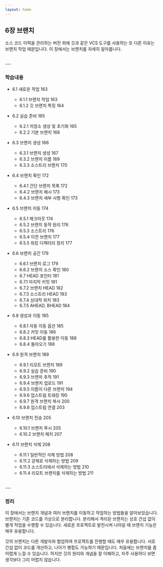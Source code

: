 ```yaml
---
layout: home
---
```

## 6장 브랜치
소스 코드 이력을 관리하는 버전 외에 깃과 같은 VCS 도구를 사용하는 또 다른 이유는 브랜치 작업 때문입니다. 이 장에서는 브랜치를 자세히 알아봅니다.  

<br>
---


### 학습내용
* 6.1 새로운 작업 163
    + 6.1.1 브랜치 작업 163
    + 6.1.2 깃 브랜치 특징 164

* 6.2 실습 준비 165
    + 6.2.1 저장소 생성 및 초기화 165
    + 6.2.2 기본 브랜치 166

* 6.3 브랜치 생성 166
    + 6.3.1 브랜치 생성 167
    + 6.3.2 브랜치 이름 169
    + 6.3.3 소스트리 브랜치 170

* 6.4 브랜치 확인 172
    + 6.4.1 간단 브랜치 목록 172
    + 6.4.2 브랜치 해시 173
    + 6.4.3 브랜치 세부 사항 확인 173

* 6.5 브랜치 이동 174
    + 6.5.1 체크아웃 174
    + 6.5.2 브랜치 동작 원리 176
    + 6.5.3 소스트리 176
    + 6.5.4 이전 브랜치 177
    + 6.5.5 워킹 디렉터리 정리 177

* 6.6 브랜치 공간 179
    + 6.6.1 브랜치 로그 179
    + 6.6.2 브랜치 소스 확인 180
    + 6.7 HEAD 포인터 181
    + 6.7.1 마지막 커밋 181
    + 6.7.2 브랜치 HEAD 182
    + 6.7.3 소스트리 HEAD 183
    + 6.7.4 상대적 위치 183
    + 6.7.5 AHEAD, BHEAD 184

* 6.8 생성과 이동 185
    + 6.8.1 자동 이동 옵션 185
    + 6.8.2 커밋 이동 186
    + 6.8.3 HEAD를 활용한 이동 188
    + 6.8.4 돌아오기 188

* 6.9 원격 브랜치 189
    + 6.9.1 리모트 브랜치 189
    + 6.9.2 실습 준비 190
    + 6.9.3 브랜치 추적 191
    + 6.9.4 브랜치 업로드 191
    + 6.9.5 이름이 다른 브랜치 194
    + 6.9.6 업스트림 트래킹 195
    + 6.9.7 원격 브랜치 복사 200
    + 6.9.8 업스트림 연결 203

* 6.10 브랜치 전송 205
    + 6.10.1 브랜치 푸시 205
    + 6.10.2 브랜치 페치 207

* 6.11 브랜치 삭제 208
    + 6.11.1 일반적인 삭제 방법 208
    + 6.11.2 강제로 삭제하는 방법 209
    + 6.11.3 소스트리에서 삭제하는 방법 210
    + 6.11.4 리모트 브랜치를 삭제하는 방법 211

<br>
---


### 정리
이 장에서는 브랜치 개념과 여러 브랜치를 이동하고 작업하는 방법들을 알아보았습니다. 브랜치는 기존 코드를 가상으로 분리합니다. 분리해서 격리된 브랜치는 상호 간섭 없이 별개 작업을 수행할 수 있습니다. 새로운 프로젝트로 발전시켜 나아갈 때 브랜치 기능은 매우 유용합니다.  

깃의 브랜치는 다른 개발자와 협업하여 프로젝트를 진행할 때도 매우 유용합니다. 서로 간섭 없이 코드를 개선하고, 나아가 병합도 가능하기 때문입니다. 처음에는 브랜치를 좀 어렵게 느낄 수 있습니다. 하지만 깃의 원리와 개념을 잘 이해하고, 자주 사용하다 보면 생각보다 그리 어렵지 않습니다.  